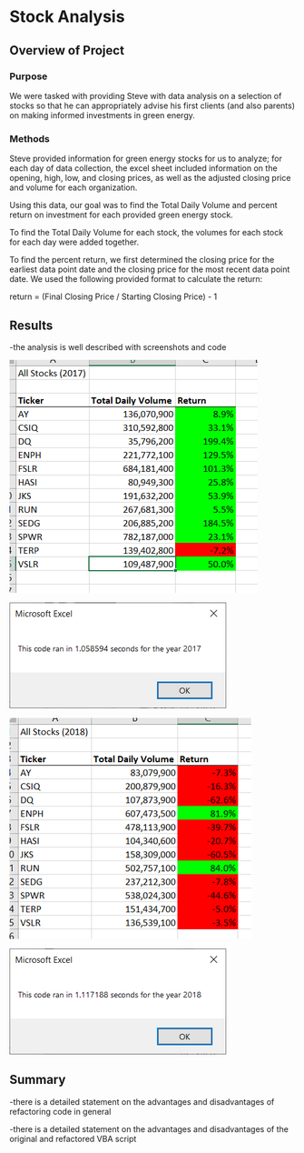 # Stock Analysis

## Overview of Project

### Purpose

We were tasked with providing Steve with data analysis on a selection of stocks so that he can appropriately advise his first clients (and also parents) on making informed investments in green energy.

### Methods

Steve provided information for green energy stocks for us to analyze; for each day of data collection, the excel sheet included information on the opening, high, low, and closing prices, as well as the adjusted closing price and volume for each organization.

Using this data, our goal was to find the Total Daily Volume and percent return on investment for each provided green energy stock.

To find the Total Daily Volume for each stock, the volumes for each stock for each day were added together.

To find the percent return, we first determined the closing price for the earliest data point date and the closing price for the most recent data point date. We used the following provided format to calculate the return:

return = (Final Closing Price / Starting Closing Price) - 1

## Results

-the analysis is well described with screenshots and code

![2017_data](https://github.com/cewarkentin/stock-analysis/blob/main/2017%20data.png)

![VBA_Challenge_2017](https://github.com/cewarkentin/stock-analysis/blob/main/VBA%20Challenge%202017.png)

![2018_data](https://github.com/cewarkentin/stock-analysis/blob/main/2018%20data.png)

![VBA_Challenge_2018](https://github.com/cewarkentin/stock-analysis/blob/main/VBA%20Challenge%202018.png)

## Summary

-there is a detailed statement on the advantages and disadvantages of refactoring code in general

-there is a detailed statement on the advantages and disadvantages of the original and refactored VBA script
